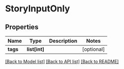 # StoryInputOnly

## Properties
Name | Type | Description | Notes
------------ | ------------- | ------------- | -------------
**tags** | **list[int]** |  | [optional] 

[[Back to Model list]](../README.md#documentation-for-models) [[Back to API list]](../README.md#documentation-for-api-endpoints) [[Back to README]](../README.md)


